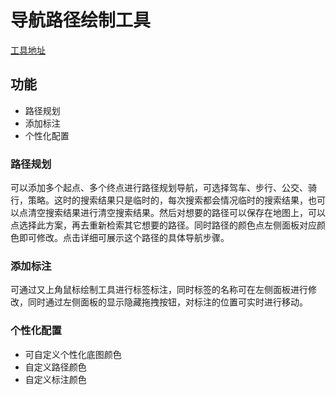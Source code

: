 # 导航路径绘制工具

[工具地址](http://huiyan-fe.github.io/tools/navigation/)

## 功能
* 路径规划
* 添加标注
* 个性化配置

### 路径规划
可以添加多个起点、多个终点进行路径规划导航，可选择驾车、步行、公交、骑行，策略。这时的搜索结果只是临时的，每次搜索都会情况临时的搜索结果，也可以点清空搜索结果进行清空搜索结果。然后对想要的路径可以保存在地图上，可以点选择此方案，再去重新检索其它想要的路径。同时路径的颜色点左侧面板对应颜色即可修改。点击详细可展示这个路径的具体导航步骤。

### 添加标注
可通过又上角鼠标绘制工具进行标签标注，同时标签的名称可在左侧面板进行修改，同时通过左侧面板的显示隐藏拖拽按钮，对标注的位置可实时进行移动。

### 个性化配置
* 可自定义个性化底图颜色
* 自定义路径颜色
* 自定义标注颜色
